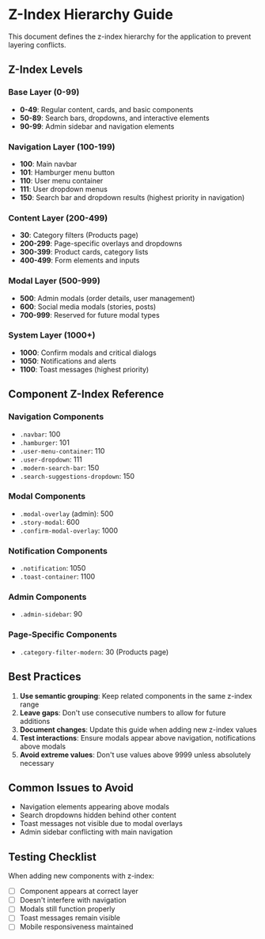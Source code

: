 # Z-Index Hierarchy Guide

This document defines the z-index hierarchy for the application to prevent layering conflicts.

## Z-Index Levels

### Base Layer (0-99)
- **0-49**: Regular content, cards, and basic components
- **50-89**: Search bars, dropdowns, and interactive elements
- **90-99**: Admin sidebar and navigation elements

### Navigation Layer (100-199)
- **100**: Main navbar
- **101**: Hamburger menu button
- **110**: User menu container
- **111**: User dropdown menus
- **150**: Search bar and dropdown results (highest priority in navigation)

### Content Layer (200-499)
- **30**: Category filters (Products page)
- **200-299**: Page-specific overlays and dropdowns
- **300-399**: Product cards, category lists
- **400-499**: Form elements and inputs

### Modal Layer (500-999)
- **500**: Admin modals (order details, user management)
- **600**: Social media modals (stories, posts)
- **700-999**: Reserved for future modal types

### System Layer (1000+)
- **1000**: Confirm modals and critical dialogs
- **1050**: Notifications and alerts
- **1100**: Toast messages (highest priority)

## Component Z-Index Reference

### Navigation Components
- `.navbar`: 100
- `.hamburger`: 101
- `.user-menu-container`: 110
- `.user-dropdown`: 111
- `.modern-search-bar`: 150
- `.search-suggestions-dropdown`: 150

### Modal Components
- `.modal-overlay` (admin): 500
- `.story-modal`: 600
- `.confirm-modal-overlay`: 1000

### Notification Components
- `.notification`: 1050
- `.toast-container`: 1100

### Admin Components
- `.admin-sidebar`: 90

### Page-Specific Components
- `.category-filter-modern`: 30 (Products page)

## Best Practices

1. **Use semantic grouping**: Keep related components in the same z-index range
2. **Leave gaps**: Don't use consecutive numbers to allow for future additions
3. **Document changes**: Update this guide when adding new z-index values
4. **Test interactions**: Ensure modals appear above navigation, notifications above modals
5. **Avoid extreme values**: Don't use values above 9999 unless absolutely necessary

## Common Issues to Avoid

- Navigation elements appearing above modals
- Search dropdowns hidden behind other content
- Toast messages not visible due to modal overlays
- Admin sidebar conflicting with main navigation

## Testing Checklist

When adding new components with z-index:
- [ ] Component appears at correct layer
- [ ] Doesn't interfere with navigation
- [ ] Modals still function properly
- [ ] Toast messages remain visible
- [ ] Mobile responsiveness maintained
